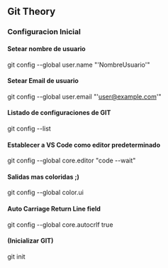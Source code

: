 ## Git Theory

### Configuracion Inicial


#### Setear nombre de usuario
git config --global user.name "'NombreUsuario'"


#### Setear Email de usuario
git config --global user.email "'user@example.com'"


#### Listado de configuraciones de GIT
git config --list


#### Establecer a VS Code como editor predeterminado

git config --global core.editor "code --wait"


#### Salidas mas coloridas ;)
git config --global color.ui

#### Auto Carriage Return Line field

git config --global core.autocrlf true


#### (Inicializar GIT)
git init







